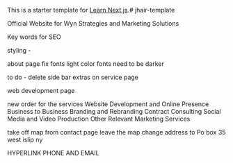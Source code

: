 This is a starter template for [Learn Next.js](https://nextjs.org/learn).# jhair-template


Official Website for Wyn Strategies and Marketing Solutions

Key words for SEO



styling -

about page fix fonts
light color fonts need to be darker


to do -
delete side bar extras on service page

web development page 


new order for the services
Website Development and Online Presence
Business to Business
Branding and Rebranding
Contract Consulting
Social Media and Video Production
Other Relevant Marketing Services

take off map from contact page 
leave the map  change address to Po box 35 west islip ny

HYPERLINK PHONE AND EMAIL